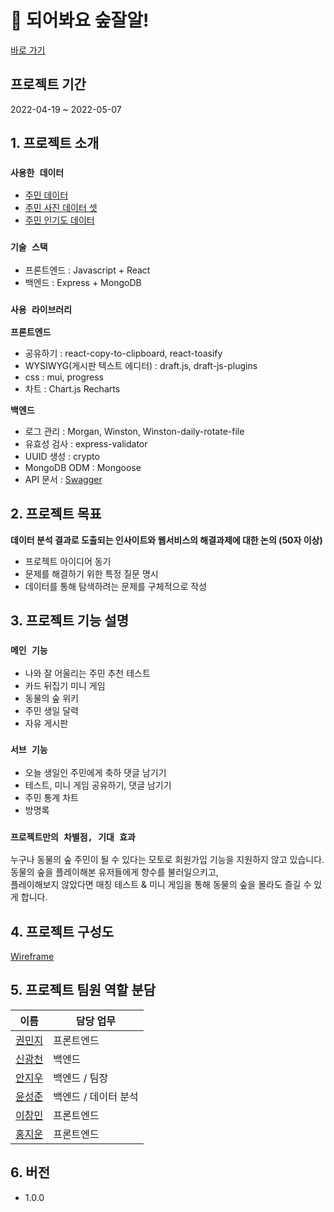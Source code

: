 # 🌳 되어봐요 숲잘알!
<!-- - 최종 서비스의 한 줄 소개를 작성하세요. -->
[바로 가기](http://elice-kdt-ai-4th-team04.elicecoding.com)

## 프로젝트 기간
2022-04-19 ~ 2022-05-07

<!-- ## 프로젝트 구성 안내

* `bullet point 에 적힌 내용을 수정해 주시면 됩니다.`

* `초기 기획은 언제든 수정될 수 있으니 웹서비스 결과를 내는데 초점을 두시기 바랍니다.` -->

## 1. 프로젝트 소개

### `사용한 데이터`
- [주민 데이터](https://www.kaggle.com/datasets/prasertk/animal-crossing-new-horizons-with-image-url?select=posters.csv)
- [주민 사진 데이터 셋](https://www.kaggle.com/code/jahysama/animal-crossing-nightmare-fuel-villagers)
- [주민 인기도 데이터](https://www.kaggle.com/datasets/ampiiere/acnh-villager-popularity)

### `기술 스택`
  - 프론트엔드 : Javascript + React
  - 백엔드 : Express + MongoDB

### `사용 라이브러리`
  
**프론트엔드**
  - 공유하기 : react-copy-to-clipboard, react-toasify
  - WYSIWYG(게시판 텍스트 에디터) : draft.js, draft-js-plugins
  - css : mui, progress
  - 차트 : Chart.js Recharts

**백엔드**
  - 로그 관리 : Morgan, Winston, Winston-daily-rotate-file
  - 유효성 검사 : express-validator
  - UUID 생성 : crypto
  - MongoDB ODM : Mongoose
  - API 문서 : [Swagger](http://elice-kdt-ai-4th-team04.elicecoding.com/api/docs/)

<!-- **어떠한 데이터셋와 도구 및 기술을 사용했는지에 대한 설명과 엔드유저에게 보이는 웹서비스에 대한 소개**
  - 웹서비스에 대한 자세한 개요 -->

## 2. 프로젝트 목표

**데이터 분석 결과로 도출되는 인사이트와 웹서비스의 해결과제에 대한 논의 (50자 이상)**
  - 프로젝트 아이디어 동기
  - 문제를 해결하기 위한 특정 질문 명시
  - 데이터를 통해 탐색하려는 문제를 구체적으로 작성


## 3. 프로젝트 기능 설명

### `메인 기능`
  - 나와 잘 어울리는 주민 추천 테스트
  - 카드 뒤집기 미니 게임 
  - 동물의 숲 위키
  - 주민 생일 달력
  - 자유 게시판

### `서브 기능`
  - 오늘 생일인 주민에게 축하 댓글 남기기
  - 테스트, 미니 게임 공유하기, 댓글 남기기
  - 주민 통계 차트
  - 방명록 


### `프로젝트만의 차별점, 기대 효과`
누구나 동물의 숲 주민이 될 수 있다는 모토로 회원가입 기능을 지원하지 않고 있습니다. <br>
동물의 숲을 플레이해본 유저들에게 향수를 불러일으키고, <br>
플레이해보지 않았다면 매칭 테스트 & 미니 게임을 통해 동물의 숲을 몰라도 즐길 수 있게 합니다.


## 4. 프로젝트 구성도
[Wireframe](https://www.figma.com/file/ZaDFSChJRzw85ml4r8tA1u/wireframe)

## 5. 프로젝트 팀원 역할 분담
| 이름 | 담당 업무 |
| ------ | ------ |
| [권민지](https://github.com/kminzy) | 프론트엔드 |
| [신광천](https://github.com/Shin-GC) | 백엔드 |
| [안지우](https://github.com/JiwooAn) | 백엔드 / 팀장 |
| [윤성준]() | 백엔드 / 데이터 분석 |
| [이창민]() | 프론트엔드 |
| [홍지운]() | 프론트엔드 |

<!-- **멤버별 responsibility**

1. 팀장 

- 기획 단계: 구체적인 설계와 지표에 따른 프로젝트 제안서 작성
- 개발 단계: 팀원간의 일정 등 조율 + 프론트 or 백엔드 개발
- 수정 단계: 기획, 스크럼 진행, 코치님 피드백 반영해서 수정

2. 프론트엔드 

- 기획 단계: 큰 주제에서 문제 해결 아이디어 도출, 데이터 수집, 와이어프레임 작성
- 개발 단계: 와이어프레임을 기반으로 구현, 데이터 처리 및 시각화 담당, UI 디자인 완성
- 수정 단계: 피드백 반영해서 프론트 디자인 수정

 3. 백엔드 & 데이터 담당  

- 기획 단계: 기획 데이터 분석을 통해 해결하고자 하는 문제를 정의
- 개발 단계: 웹 서버 사용자가 직접 백엔드에 저장할수 있는 기능 구현, 데이터 베이스 구축 및 API 활용, 데이터 분석 개념 총동원하기
- 수정 단계: 코치님 피드백 반영해서 분석/ 시각화 방식 수정 -->

## 6. 버전
  - 1.0.0
